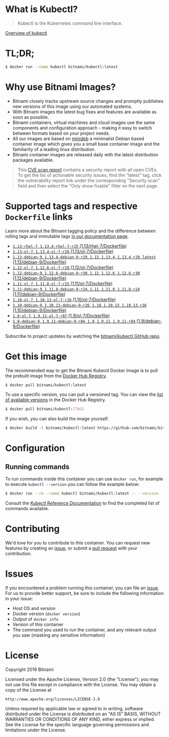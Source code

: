 
# What is Kubectl?

> Kubectl is the Kubernetes command line interface.

[Overview of kubectl](https://kubernetes.io/docs/reference/kubectl/overview/)

# TL;DR;

```bash
$ docker run --name kubectl bitnami/kubectl:latest
```

# Why use Bitnami Images?

* Bitnami closely tracks upstream source changes and promptly publishes new versions of this image using our automated systems.
* With Bitnami images the latest bug fixes and features are available as soon as possible.
* Bitnami containers, virtual machines and cloud images use the same components and configuration approach - making it easy to switch between formats based on your project needs.
* All our images are based on [minideb](https://github.com/bitnami/minideb) a minimalist Debian based container image which gives you a small base container image and the familiarity of a leading linux distribution.
* Bitnami container images are released daily with the latest distribution packages available.


> This [CVE scan report](https://quay.io/repository/bitnami/kubectl?tab=tags) contains a security report with all open CVEs. To get the list of actionable security issues, find the "latest" tag, click the vulnerability report link under the corresponding "Security scan" field and then select the "Only show fixable" filter on the next page.

# Supported tags and respective `Dockerfile` links

Learn more about the Bitnami tagging policy and the difference between rolling tags and immutable tags [in our documentation page](https://docs.bitnami.com/containers/how-to/understand-rolling-tags-containers/).


* [`1.13-rhel-7`, `1.13.4-rhel-7-r25` (1.13/rhel-7/Dockerfile)](https://github.com/bitnami/bitnami-docker-kubectl/blob/1.13.4-rhel-7-r25/1.13/rhel-7/Dockerfile)
* [`1.13-ol-7`, `1.13.4-ol-7-r26` (1.13/ol-7/Dockerfile)](https://github.com/bitnami/bitnami-docker-kubectl/blob/1.13.4-ol-7-r26/1.13/ol-7/Dockerfile)
* [`1.13-debian-9`, `1.13.4-debian-9-r29`, `1.13`, `1.13.4`, `1.13.4-r29`, `latest` (1.13/debian-9/Dockerfile)](https://github.com/bitnami/bitnami-docker-kubectl/blob/1.13.4-debian-9-r29/1.13/debian-9/Dockerfile)
* [`1.12-ol-7`, `1.12.6-ol-7-r28` (1.12/ol-7/Dockerfile)](https://github.com/bitnami/bitnami-docker-kubectl/blob/1.12.6-ol-7-r28/1.12/ol-7/Dockerfile)
* [`1.12-debian-9`, `1.12.6-debian-9-r30`, `1.12`, `1.12.6`, `1.12.6-r30` (1.12/debian-9/Dockerfile)](https://github.com/bitnami/bitnami-docker-kubectl/blob/1.12.6-debian-9-r30/1.12/debian-9/Dockerfile)
* [`1.11-ol-7`, `1.11.8-ol-7-r25` (1.11/ol-7/Dockerfile)](https://github.com/bitnami/bitnami-docker-kubectl/blob/1.11.8-ol-7-r25/1.11/ol-7/Dockerfile)
* [`1.11-debian-9`, `1.11.8-debian-9-r24`, `1.11`, `1.11.8`, `1.11.8-r24` (1.11/debian-9/Dockerfile)](https://github.com/bitnami/bitnami-docker-kubectl/blob/1.11.8-debian-9-r24/1.11/debian-9/Dockerfile)
* [`1.10-ol-7`, `1.10.13-ol-7-r26` (1.10/ol-7/Dockerfile)](https://github.com/bitnami/bitnami-docker-kubectl/blob/1.10.13-ol-7-r26/1.10/ol-7/Dockerfile)
* [`1.10-debian-9`, `1.10.13-debian-9-r26`, `1.10`, `1.10.13`, `1.10.13-r26` (1.10/debian-9/Dockerfile)](https://github.com/bitnami/bitnami-docker-kubectl/blob/1.10.13-debian-9-r26/1.10/debian-9/Dockerfile)
* [`1.9-ol-7`, `1.9.11-ol-7-r87` (1.9/ol-7/Dockerfile)](https://github.com/bitnami/bitnami-docker-kubectl/blob/1.9.11-ol-7-r87/1.9/ol-7/Dockerfile)
* [`1.9-debian-9`, `1.9.11-debian-9-r84`, `1.9`, `1.9.11`, `1.9.11-r84` (1.9/debian-9/Dockerfile)](https://github.com/bitnami/bitnami-docker-kubectl/blob/1.9.11-debian-9-r84/1.9/debian-9/Dockerfile)

Subscribe to project updates by watching the [bitnami/kubectl GitHub repo](https://github.com/bitnami/bitnami-docker-kubectl).

# Get this image

The recommended way to get the Bitnami Kubectl Docker Image is to pull the prebuilt image from the [Docker Hub Registry](https://hub.docker.com/r/bitnami/kubectl).

```bash
$ docker pull bitnami/kubectl:latest
```

To use a specific version, you can pull a versioned tag. You can view the [list of available versions](https://hub.docker.com/r/bitnami/kubectl/tags/) in the Docker Hub Registry.

```bash
$ docker pull bitnami/kubectl:[TAG]
```

If you wish, you can also build the image yourself.

```bash
$ docker build -t bitnami/kubectl:latest https://github.com/bitnami/bitnami-docker-kubectl.git
```

# Configuration

## Running commands

To run commands inside this container you can use `docker run`, for example to execute `kubectl --version` you can follow the example below:

```bash
$ docker run --rm --name kubectl bitnami/kubectl:latest -- --version
```

Consult the [Kubectl Reference Documentation](https://kubernetes.io/docs/reference/generated/kubectl/kubectl-commands) to find the completed list of commands available.

# Contributing

We'd love for you to contribute to this container. You can request new features by creating an [issue](https://github.com/bitnami/bitnami-docker-kubectl/issues), or submit a [pull request](https://github.com/bitnami/bitnami-docker-kubectl/pulls) with your contribution.

# Issues

If you encountered a problem running this container, you can file an [issue](https://github.com/bitnami/bitnami-docker-kubectl/issues). For us to provide better support, be sure to include the following information in your issue:

- Host OS and version
- Docker version (`docker version`)
- Output of `docker info`
- Version of this container
- The command you used to run the container, and any relevant output you saw (masking any sensitive information)

# License

Copyright 2019 Bitnami

Licensed under the Apache License, Version 2.0 (the "License");
you may not use this file except in compliance with the License.
You may obtain a copy of the License at

    http://www.apache.org/licenses/LICENSE-2.0

Unless required by applicable law or agreed to in writing, software
distributed under the License is distributed on an "AS IS" BASIS,
WITHOUT WARRANTIES OR CONDITIONS OF ANY KIND, either express or implied.
See the License for the specific language governing permissions and
limitations under the License.
